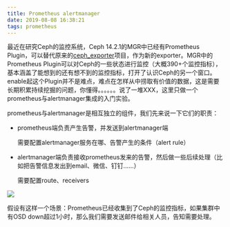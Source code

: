 ```yaml
---
title: Prometheus alertmanager
date: 2019-08-08 16:38:21
tags: prometheus
---
```


最近在研究Ceph的监控系统，Ceph 14.2.1的MGR中已经有Prometheus Plugin，可以替代原来的[ceph_exporter](https://github.com/digitalocean/ceph_exporter)项目，作为新的exporter。MGR中的Prometheus Plugin可以对Ceph的一些状态进行监控（大概390+个监控指标），基本涵盖了能想到的还有想不到的监控指标，打开了认识Ceph的另一个窗口。enable起这个Plugin并不是难点，难点在怎样从中捞取有价值的数据，这是需要长期积累持续挖掘的问题，你懂得。。。。。。说了一堆XXX，这里只做一个prometheus与alertmanager集成的入门实验。

prometheus与alertmanager是相互独立的组件，我们先来说一下它们的职责：

- prometheus端负责产生告警，并发送到alertmanager端

  需要配置alertmanager服务在哪、告警产生的条件（alert rule）

- alertmanager端负责接收prometheus发来的告警，然后做一些后续处理（比如把告警信息发出到email、微信、钉钉......）

  需要配置route、receivers

![](https://github.com/prometheus/alertmanager/raw/master/doc/arch.svg?sanitize=true)

假设有这样一个场景：Prometheus已经收集到了Ceph的监控指标，如果集群中有OSD down超过1小时，那么我们需要发送邮件给相关人员，告知需要处理。





















